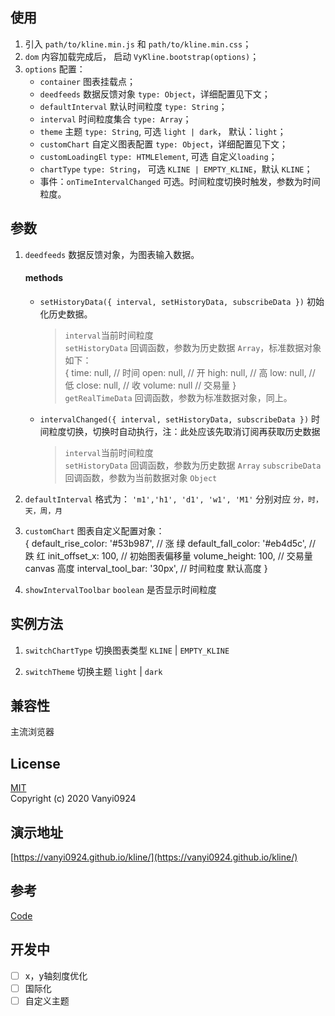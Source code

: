 ## 使用
1. 引入 `path/to/kline.min.js` 和 `path/to/kline.min.css`；
2. `dom` 内容加载完成后， 启动 `VyKline.bootstrap(options)`； 
3. `options` 配置：
	- `container` 图表挂载点；
	- `deedfeeds` 数据反馈对象 `type: Object`，详细配置见下文；
	- `defaultInterval` 默认时间粒度 `type: String`；
	- `interval` 时间粒度集合 `type: Array`；
	- `theme` 主题  `type: String`, 可选 `light | dark`， 默认：`light`；
	- `customChart` 自定义图表配置 `type: Object`，详细配置见下文；
	- `customLoadingEl` `type: HTMLElement`, 可选 自定义`loading`；
	- `chartType` `type: String`， 可选 `KLINE | EMPTY_KLINE`，默认 `KLINE`；
	- 事件：`onTimeIntervalChanged` 可选。时间粒度切换时触发，参数为时间粒度。

## 参数
 1. `deedfeeds` 数据反馈对象，为图表输入数据。  
 	#### methods
 	- `setHistoryData({ interval, setHistoryData, subscribeData })` 初始化历史数据。 
 		>`interval`当前时间粒度  
 		>`setHistoryData` 回调函数，参数为历史数据 `Array`，标准数据对象如下：   
 			{
				time: null, // 时间
			    open: null, // 开
			    high: null, // 高
			    low: null, // 低
			    close: null, // 收
			    volume: null // 交易量
			}	
 		> `getRealTimeData`  回调函数，参数为标准数据对象，同上。
 	- `intervalChanged({ interval, setHistoryData, subscribeData })` 时间粒度切换，切换时自动执行，注：此处应该先取消订阅再获取历史数据
 	 	>`interval`当前时间粒度  
 		>`setHistoryData` 回调函数，参数为历史数据 `Array`
 		>`subscribeData` 回调函数，参数为当前数据对象 `Object`

2. `defaultInterval` 格式为： `'m1','h1', 'd1', 'w1', 'M1'` 分别对应 `分，时，天，周，月`  
3. `customChart` 图表自定义配置对象：  
		{
		  default_rise_color: '#53b987', // 涨 绿
		  default_fall_color: '#eb4d5c', // 跌 红
		  init_offset_x: 100, // 初始图表偏移量
		  volume_height: 100, // 交易量 canvas 高度
		  interval_tool_bar: '30px', // 时间粒度 默认高度
		}
4. `showIntervalToolbar` `boolean` 是否显示时间粒度

## 实例方法
1. `switchChartType` 切换图表类型 `KLINE` | `EMPTY_KLINE`

2. `switchTheme` 切换主题 `light` | `dark`

## 兼容性
主流浏览器

## License
[MIT](https://opensource.org/licenses/MIT)  
Copyright (c) 2020 Vanyi0924

## 演示地址
[https://vanyi0924.github.io/kline/](https://vanyi0924.github.io/kline/)  

## 参考
[Code](./example)  

## 开发中  
- [ ] x，y轴刻度优化
- [ ] 国际化
- [ ] 自定义主题
